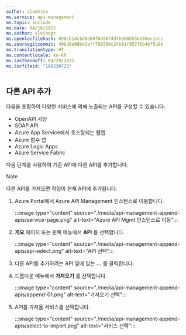 ```yaml
---
author: vladvino
ms.service: api-management
ms.topic: include
ms.date: 04/16/2021
ms.author: vlvinogr
ms.openlocfilehash: 890cb1dc8d8a59f6b567497b968b53bb89ec1ecc
ms.sourcegitcommit: 49bd8e68bd1aff789766c24b91f957f6b4bf5a9b
ms.translationtype: HT
ms.contentlocale: ko-KR
ms.lasthandoff: 04/29/2021
ms.locfileid: "108230725"
---
```

## <a name="append-other-apis"></a>다른 API 추가

다음을 포함하여 다양한 서비스에 의해 노출되는 API를 구성할 수 있습니다.
* OpenAPI 사양
* SOAP API
* Azure App Service에서 호스팅되는 웹앱
* Azure 함수 앱
* Azure Logic Apps
* Azure Service Fabric

다음 단계를 사용하여 기존 API에 다른 API를 추가합니다. 

>[!NOTE] 
> 다른 API를 가져오면 작업이 현재 API에 추가됩니다.

1. Azure Portal에서 Azure API Management 인스턴스로 이동합니다.

    :::image type="content" source="./media/api-management-append-apis/service-page.png" alt-text="Azure API Mgmt 인스턴스로 이동":::

1. **개요** 페이지 또는 왼쪽 메뉴에서 **API** 를 선택합니다.

    :::image type="content" source="./media/api-management-append-apis/api-select.png" alt-text="API 선택":::

1. 다른 API를 추가하려는 API 옆에 있는 **...** 를 클릭합니다.
1. 드롭다운 메뉴에서 **가져오기** 를 선택합니다.

    :::image type="content" source="./media/api-management-append-apis/append-01.png" alt-text="가져오기 선택":::

1. API를 가져올 서비스를 선택합니다.

    :::image type="content" source="./media/api-management-append-apis/select-to-import.png" alt-text="서비스 선택":::
